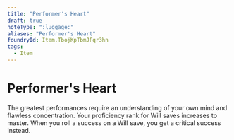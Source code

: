 ```yaml
---
title: "Performer's Heart"
draft: true
noteType: ":luggage:"
aliases: "Performer's Heart"
foundryId: Item.TbojKpTbmJFqr3hn
tags:
  - Item
---
```


# Performer's Heart

The greatest performances require an understanding of your own mind and flawless concentration. Your proficiency rank for Will saves increases to master. When you roll a success on a Will save, you get a critical success instead.
